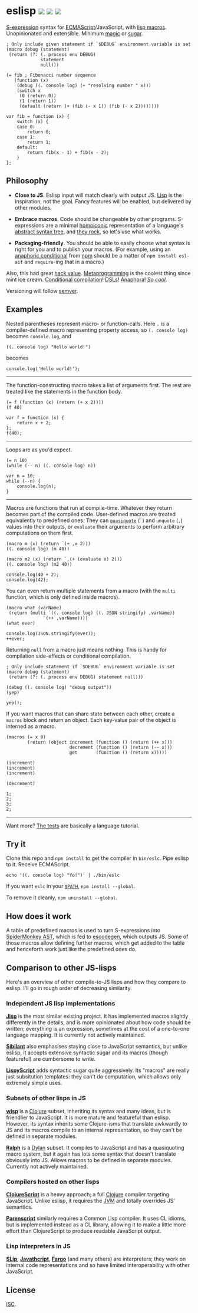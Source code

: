 # eslisp [![](https://img.shields.io/badge/api-unstable-red.svg?style=flat-square)][1] [![](https://img.shields.io/travis/anko/eslisp.svg?style=flat-square)][2] [![](https://img.shields.io/badge/chat-gitter_%E2%86%92-blue.svg?style=flat-square)][3]

[S-expression][4] syntax for [ECMAScript][5]/JavaScript, with [lisp macros][6].
Unopinionated and extensible.  Minimum [magic][7] or [sugar][8].

<!-- !test program ./bin/eslc | head -c -1 -->

<!-- !test in fib -->

    ; Only include given statement if `$DEBUG` environment variable is set
    (macro debug (statement)
     (return (?: (. process env DEBUG)
                 statement
                 null)))

    (= fib ; Fibonacci number sequence
       (function (x)
        (debug ((. console log) (+ "resolving number " x)))
        (switch x
         (0 (return 0))
         (1 (return 1))
         (default (return (+ (fib (- x 1)) (fib (- x 2))))))))

<!-- !test out fib -->

    var fib = function (x) {
        switch (x) {
        case 0:
            return 0;
        case 1:
            return 1;
        default:
            return fib(x - 1) + fib(x - 2);
        }
    };

## Philosophy

-   **Close to JS**.  Eslisp input will match clearly with output JS.
    [Lisp][9] is the inspiration, not the goal.  Fancy features will be
    enabled, but delivered by other modules.

-   **Embrace macros**.  Code should be changeable by other programs.
    S-expressions are a minimal [homoiconic][10] representation of a language's
    [abstract syntax tree][11], and [they rock][12], so let's use what works.

-   **Packaging-friendly**.  You should be able to easily choose what syntax is
    right for you and to publish your macros.  (For example, using an
    [anaphoric conditional][13] from [npm][14] should be a matter of `npm
    install esl-aif` and `require`-ing that in a macro.)

Also, this had great [hack value][15].  [Metaprogramming][16] is the coolest
thing since mint ice cream.  [Conditional compilation][17]!  [DSLs][18]!
[Anaphora][19]!  [*So cool*][20].

Versioning will follow [semver][21].

## Examples

Nested parentheses represent macro- or function-calls.  Here `.` is a
compiler-defined macro representing property access, so `(. console log)`
becomes `console.log`, and

<!-- !test in initial -->

    ((. console log) "Hello world!")

becomes

<!-- !test out initial -->

    console.log('Hello world!');

* * *

The function-constructing macro takes a list of arguments first.  The rest are
treated like the statements in the function body.

<!-- !test in func and call -->

    (= f (function (x) (return (+ x 2))))
    (f 40)

<!-- !test out func and call -->

    var f = function (x) {
        return x + 2;
    };
    f(40);

* * *

Loops are as you'd expect.

<!-- !test in while loop -->

    (= n 10)
    (while (-- n) ((. console log) n))

<!-- !test out while loop -->

    var n = 10;
    while (--n) {
        console.log(n);
    }

* * *

Macros are functions that run at compile-time.  Whatever they return becomes
part of the compiled code.  User-defined macros are treated equivalently to
predefined ones.  They can [`quasiquote`][22] (`` ` ``) and `unquote` (`,`)
values into their outputs, or `evaluate` their arguments to perform arbitrary
computations on them first.

<!-- !test in macro and call -->

    (macro m (x) (return `(+ ,x 2)))
    ((. console log) (m 40))

    (macro m2 (x) (return `,(+ (evaluate x) 2)))
    ((. console log) (m2 40))

<!-- !test out macro and call -->

    console.log(40 + 2);
    console.log(42);

You can even return multiple statements from a macro (with the `multi`
function, which is only defined inside macros).

<!-- !test in multiple-return macro -->

    (macro what (varName)
     (return (multi `((. console log) ((. JSON stringify) ,varName))
                  `(++ ,varName))))
    (what ever)

<!-- !test out multiple-return macro -->

    console.log(JSON.stringify(ever));
    ++ever;

Returning `null` from a macro just means nothing.  This is handy for
compilation side-effects or conditional compilation.

<!-- !test in nothing-returning macro -->

    ; Only include statement if `$DEBUG` environment variable is set
    (macro debug (statement)
     (return (?: (. process env DEBUG) statement null)))

    (debug ((. console log) "debug output"))
    (yep)

<!-- !test out nothing-returning macro -->

    yep();

If you want macros that can share state between each other, create a `macros`
block and return an object.  Each key-value pair of the object is interned as a
macro.

<!-- !test in macros block -->

    (macros (= x 0)
            (return (object increment (function () (return (++ x)))
                            decrement (function () (return (-- x)))
                            get       (function () (return x)))))

    (increment)
    (increment)
    (increment)

    (decrement)

<!-- !test out macros block -->

    1;
    2;
    3;
    2;

* * *

Want more?  [The tests][23] are basically a language tutorial.

## Try it

Clone this repo and `npm install` to get the compiler in `bin/eslc`.  Pipe
eslisp to it. Receive ECMAScript.

    echo '((. console log) "Yo!")' | ./bin/eslc

If you want `eslc` in your [`$PATH`][24], `npm install --global`.

To remove it cleanly, `npm uninstall --global`.

## How does it work

A table of predefined macros is used to turn S-expressions into [SpiderMonkey
AST][25], which is fed to [escodegen][26], which outputs JS.  Some of those
macros allow defining further macros, which get added to the table and
henceforth work just like the predefined ones do.

## Comparison to other JS-lisps

Here's an overview of other compile-to-JS lisps and how they compare to eslisp.
I'll go in rough order of decreasing similarity.

### Independent JS lisp implementations

[**Jisp**][27] is the most similar existing project. It has implemented macros
slightly differently in the details, and is more opinionated about how code
should be written; everything is an expression, sometimes at the cost of a
one-to-one language mapping.  It is currently not actively maintained.

[**Sibilant**][28] also emphasises staying close to JavaScript semantics, but
unlike eslisp, it accepts extensive syntactic sugar and its macros (though
featureful) are cumbersome to write.

[**LispyScript**][29] adds syntactic sugar quite aggressively.  Its "macros"
are really just subsitution templates: they can't do computation, which allows
only extremely simple uses.

### Subsets of other lisps in JS

[**wisp**][30] is a [Clojure][31] subset, inheriting its syntax and many ideas,
but is friendlier to JavaScript.  It is more mature and featureful than eslisp.
However, its syntax inherits some Clojure-isms that translate awkwardly to JS
and its macros compile to an internal representation, so they can't be defined
in separate modules.

[**Ralph**][32] is a [Dylan][33] subset.  It compiles to JavaScript and has a
quasiquoting macro system, but it again has lots some syntax that doesn't
translate obviously into JS.  Allows macros to be defined in separate modules.
Currently not actively maintained.

### Compilers hosted on other lisps

[**ClojureScript**][34] is a heavy approach; a full [Clojure][35] compiler
targeting JavaScript.  Unlike eslisp, it requires the [JVM][36] and totally
overrides JS' semantics.

[**Parenscript**][37] similarly requires a Common Lisp compiler.  It uses CL
idioms, but is implemented instead as a CL library, allowing it to make a
little more effort than ClojureScript to produce readable JavaScript output.

### Lisp interpreters in JS

[**SLip**][38], [**Javathcript**][39], [**Fargo**][40] (and many others) are
interpreters; they work on internal code representations and so have limited
interoperability with other JavaScript.

## License

[ISC][41].

[1]: http://semver.org/
[2]: https://travis-ci.org/anko/eslisp
[3]: https://gitter.im/anko/eslisp
[4]: https://en.wikipedia.org/wiki/S-expression
[5]: http://en.wikipedia.org/wiki/ECMAScript
[6]: http://stackoverflow.com/questions/267862/what-makes-lisp-macros-so-special
[7]: http://www.catb.org/jargon/html/M/magic.html
[8]: http://en.wikipedia.org/wiki/Syntactic_sugar
[9]: https://en.wikipedia.org/wiki/Lisp_(programming_language)
[10]: http://en.wikipedia.org/wiki/Homoiconicity
[11]: http://en.wikipedia.org/wiki/Abstract_syntax_tree
[12]: http://blog.rongarret.info/2015/05/why-lisp.html
[13]: https://en.wikipedia.org/wiki/Anaphoric_macro
[14]: https://www.npmjs.com/
[15]: http://www.catb.org/jargon/html/H/hack-value.html
[16]: http://en.wikipedia.org/wiki/Metaprogramming
[17]: http://en.wikipedia.org/wiki/Conditional_compilation
[18]: http://en.wikipedia.org/wiki/Domain-specific_language
[19]: http://en.wikipedia.org/wiki/Anaphoric_macro
[20]: http://c2.com/cgi/wiki?LispMacro
[21]: http://semver.org/spec/v2.0.0.html
[22]: http://axisofeval.blogspot.co.uk/2013/04/a-quasiquote-i-can-understand.html
[23]: https://github.com/anko/eslisp/blob/master/test.ls
[24]: http://en.wikipedia.org/wiki/PATH_(variable)
[25]: https://developer.mozilla.org/en-US/docs/Mozilla/Projects/SpiderMonkey/Parser_API
[26]: https://github.com/estools/escodegen
[27]: http://jisp.io/
[28]: http://sibilantjs.info/
[29]: http://lispyscript.com/
[30]: https://github.com/Gozala/wisp
[31]: http://clojure.org/
[32]: https://github.com/turbolent/ralph
[33]: http://en.wikipedia.org/wiki/Dylan_(programming_language)
[34]: https://github.com/clojure/clojurescript
[35]: http://clojure.org/
[36]: http://en.wikipedia.org/wiki/Java_virtual_machine
[37]: https://common-lisp.net/project/parenscript/
[38]: http://lisperator.net/slip/
[39]: http://kybernetikos.github.io/Javathcript/
[40]: https://github.com/jcoglan/fargo
[41]: http://opensource.org/licenses/ISC
